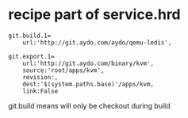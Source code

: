 recipe part of service.hrd
=====================

```
git.build.1=
    url:'http://git.aydo.com/aydo/qemu-ledis',

git.export.1=
    url:'http://git.aydo.com/binary/kvm',
    source:'root/apps/kvm',
    revision:,
    dest:'$(system.paths.base)'/apps/kvm,
    link:False

```

git.build means will only be checkout during build

